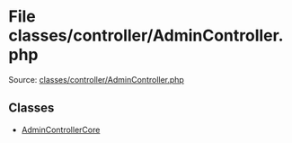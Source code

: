 File classes/controller/AdminController.php
=========

Source: [classes/controller/AdminController.php](https://github.com/PrestaShop/PrestaShop/blob/1.5.6.1/classes/controller/AdminController.php)


Classes
-------

* [AdminControllerCore](class.AdminControllerCore.md)

